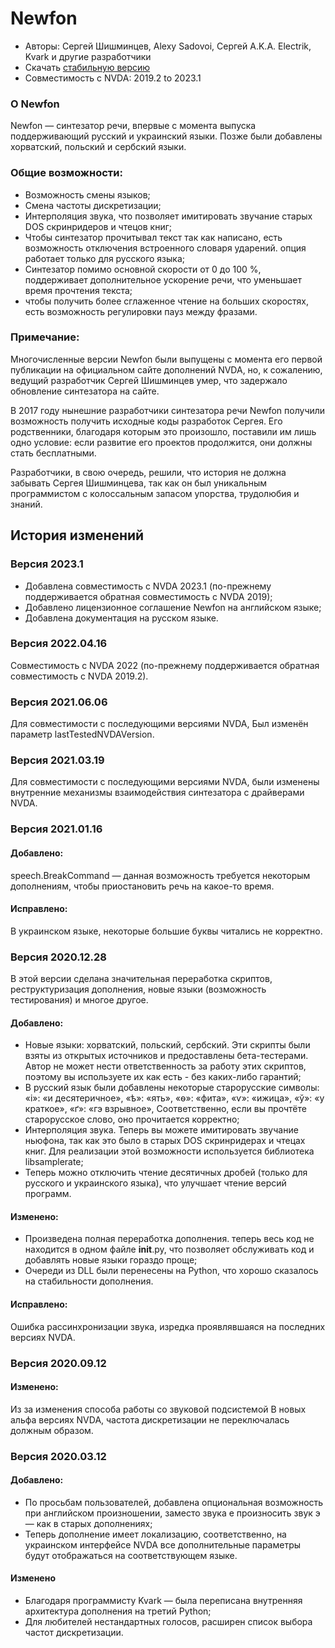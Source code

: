 # Newfon

* Авторы: Сергей Шишминцев, Alexy Sadovoi, Сергей A.K.A. Electrik, Kvark и другие разработчики
* Скачать [стабильную версию][1]
* Совместимость с NVDA: 2019.2 to 2023.1

### О Newfon

Newfon — синтезатор речи, впервые с момента выпуска поддерживающий русский и украинский языки. Позже были добавлены хорватский, польский и сербский языки.

### Общие возможности:

* Возможность смены языков;
* Смена частоты дискретизации;
* Интерполяция звука, что позволяет имитировать звучание старых DOS скринридеров и чтецов книг;
* Чтобы синтезатор прочитывал текст так как написано, есть возможность отключения встроенного словаря ударений. опция работает только для русского языка;
* Синтезатор помимо основной скорости от 0 до 100 %, поддерживает дополнительное ускорение речи, что уменьшает время прочтения текста;
* чтобы получить более сглаженное чтение на больших скоростях, есть возможность регулировки пауз между фразами.

### Примечание:

Многочисленные версии Newfon были выпущены с момента его первой публикации на официальном сайте дополнений NVDA, но, к сожалению, ведущий разработчик Сергей Шишминцев умер, что задержало обновление синтезатора на сайте.

В 2017 году нынешние разработчики синтезатора речи Newfon получили возможность получить исходные коды разработок Сергея. Его родственники, благодаря которым это произошло, поставили им лишь одно условие: если развитие его проектов продолжится, они должны стать бесплатными.

Разработчики, в свою очередь, решили, что история не должна забывать Сергея Шишминцева, так как он был уникальным программистом с колоссальным запасом упорства, трудолюбия и знаний.

## История изменений

### Версия 2023.1

* Добавлена ​​совместимость с NVDA 2023.1 (по-прежнему поддерживается обратная совместимость с NVDA 2019);
* Добавлено лицензионное соглашение Newfon на английском языке;
* Добавлена ​​документация на русском языке.

### Версия 2022.04.16

Совместимость с NVDA 2022 (по-прежнему поддерживается обратная совместимость с NVDA 2019.2).

### Версия 2021.06.06

Для совместимости с последующими версиями NVDA, Был изменён параметр lastTestedNVDAVersion.

### Версия 2021.03.19

Для совместимости с последующими версиями NVDA, были изменены внутренние механизмы взаимодействия синтезатора с драйверами NVDA.

### Версия 2021.01.16
#### Добавлено:

speech.BreakCommand — данная возможность требуется некоторым дополнениям, чтобы приостановить речь на какое-то время.

#### Исправлено:

В украинском языке, некоторые большие буквы читались не корректно.

### Версия 2020.12.28

В этой версии сделана значительная переработка скриптов, реструктуризация дополнения, новые языки (возможность тестирования) и многое другое.

#### Добавлено:

* Новые языки: хорватский, польский, сербский. Эти скрипты были взяты из открытых источников и предоставлены бета-тестерами. Автор не может нести ответственность за работу этих скриптов, поэтому вы используете их как есть - без каких-либо гарантий;
* В русский язык были добавлены некоторые старорусские символы: «і»: «и десятеричное», «ѣ»: «ять», «ѳ»: «фита», «ѵ»: «ижица», «ў»: «у краткое», «ґ»: «гэ взрывное», Соответственно, если вы прочтёте старорусское слово, оно прочитается корректно;
* Интерполяция звука. Теперь вы можете имитировать звучание ньюфона, так как это было в старых DOS скринридерах и чтецах книг. Для реализации этой возможности используется библиотека libsamplerate;
* Теперь можно отключить чтение десятичных дробей (только для русского и украинского языка), что улучшает чтение версий программ.

#### Изменено:

* Произведена полная переработка дополнения. теперь весь код не находится в одном файле __init__.py, что позволяет обслуживать код и добавлять новые языки гораздо проще;
* Очереди из DLL были перенесены на Python, что хорошо сказалось на стабильности дополнения.

#### Исправлено:

Ошибка рассинхронизации звука, изредка проявлявшаяся на последних версиях NVDA.

### Версия 2020.09.12
#### Изменено:

Из за изменения способа работы со звуковой подсистемой В новых альфа версиях NVDA, частота дискретизации не переключалась должным образом.

### Версия 2020.03.12
#### Добавлено:

* По просьбам пользователей, добавлена опциональная возможность при английском произношении, заместо звука е произносить звук э — как в старых дополнениях;
* Теперь дополнение имеет локализацию, соответственно, на украинском интерфейсе NVDA все дополнительные параметры будут отображаться на соответствующем языке.

#### Изменено

* Благодаря программисту Kvark — была переписана внутренняя архитектура дополнения на третий Python;
* Для любителей нестандартных голосов, расширен список выбора частот дискретизации.

[1]: https://github.com/DraganRatkovich/newfon/releases/download/2023.1/newfon-2023.1.nvda-addon
